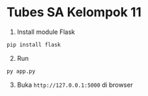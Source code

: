 # Tubes SA Kelompok 11

1. Install module Flask
```sh
pip install flask
```

2. Run
```sh
py app.py
```

3. Buka `http://127.0.0.1:5000` di browser

